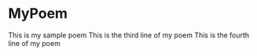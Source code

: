 # MyPoem
This is my sample poem
This is the third line of my poem
This is the fourth line of my poem
